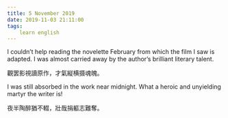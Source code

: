 ```yaml
---
title: 5 November 2019
date: 2019-11-03 21:11:00
tags:
    learn english
---
```

I couldn’t help reading the novelette February
from which the film I saw is adapted. I was almost carried away by the author’s
brilliant literary talent. 

觀罢影視讀原作，才氣縦横摄魂魄。

I was still absorbed in the work near midnight.
What a heroic and unyielding martyr the writer is!  

夜半陶醉猶不輟，壯哉捐軀志難奪。

